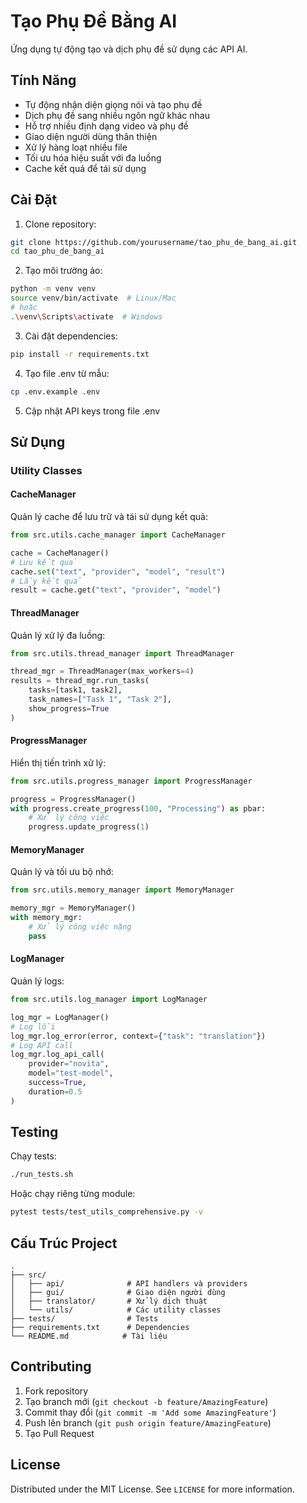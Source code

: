 # Tạo Phụ Đề Bằng AI

Ứng dụng tự động tạo và dịch phụ đề sử dụng các API AI.

## Tính Năng

- Tự động nhận diện giọng nói và tạo phụ đề
- Dịch phụ đề sang nhiều ngôn ngữ khác nhau
- Hỗ trợ nhiều định dạng video và phụ đề
- Giao diện người dùng thân thiện
- Xử lý hàng loạt nhiều file
- Tối ưu hóa hiệu suất với đa luồng
- Cache kết quả để tái sử dụng

## Cài Đặt

1. Clone repository:

```bash
git clone https://github.com/yourusername/tao_phu_de_bang_ai.git
cd tao_phu_de_bang_ai
```

2. Tạo môi trường ảo:

```bash
python -m venv venv
source venv/bin/activate  # Linux/Mac
# hoặc
.\venv\Scripts\activate  # Windows
```

3. Cài đặt dependencies:

```bash
pip install -r requirements.txt
```

4. Tạo file .env từ mẫu:

```bash
cp .env.example .env
```

5. Cập nhật API keys trong file .env

## Sử Dụng

### Utility Classes

#### CacheManager

Quản lý cache để lưu trữ và tái sử dụng kết quả:

```python
from src.utils.cache_manager import CacheManager

cache = CacheManager()
# Lưu kết quả
cache.set("text", "provider", "model", "result")
# Lấy kết quả
result = cache.get("text", "provider", "model")
```

#### ThreadManager

Quản lý xử lý đa luồng:

```python
from src.utils.thread_manager import ThreadManager

thread_mgr = ThreadManager(max_workers=4)
results = thread_mgr.run_tasks(
    tasks=[task1, task2],
    task_names=["Task 1", "Task 2"],
    show_progress=True
)
```

#### ProgressManager

Hiển thị tiến trình xử lý:

```python
from src.utils.progress_manager import ProgressManager

progress = ProgressManager()
with progress.create_progress(100, "Processing") as pbar:
    # Xử lý công việc
    progress.update_progress(1)
```

#### MemoryManager

Quản lý và tối ưu bộ nhớ:

```python
from src.utils.memory_manager import MemoryManager

memory_mgr = MemoryManager()
with memory_mgr:
    # Xử lý công việc nặng
    pass
```

#### LogManager

Quản lý logs:

```python
from src.utils.log_manager import LogManager

log_mgr = LogManager()
# Log lỗi
log_mgr.log_error(error, context={"task": "translation"})
# Log API call
log_mgr.log_api_call(
    provider="novita",
    model="test-model",
    success=True,
    duration=0.5
)
```

## Testing

Chạy tests:

```bash
./run_tests.sh
```

Hoặc chạy riêng từng module:

```bash
pytest tests/test_utils_comprehensive.py -v
```

## Cấu Trúc Project

```
.
├── src/
│   ├── api/              # API handlers và providers
│   ├── gui/              # Giao diện người dùng
│   ├── translator/       # Xử lý dịch thuật
│   └── utils/            # Các utility classes
├── tests/                # Tests
├── requirements.txt      # Dependencies
└── README.md            # Tài liệu
```

## Contributing

1. Fork repository
2. Tạo branch mới (`git checkout -b feature/AmazingFeature`)
3. Commit thay đổi (`git commit -m 'Add some AmazingFeature'`)
4. Push lên branch (`git push origin feature/AmazingFeature`)
5. Tạo Pull Request

## License

Distributed under the MIT License. See `LICENSE` for more information.
